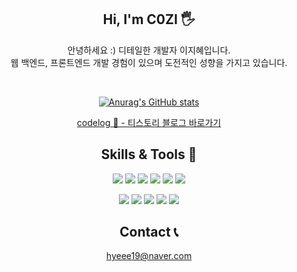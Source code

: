<div align=center>

## Hi, I'm C0ZI 🖐️
안녕하세요 :) 디테일한 개발자 이지혜입니다.</br>
웹 백엔드, 프론트엔드 개발 경험이 있으며 도전적인 성향을 가지고 있습니다.

</br>

[![Anurag's GitHub stats](https://github-readme-stats.vercel.app/api?username=c0zl&theme=dark)](https://github.com/anuraghazra/github-readme-stats)

[codelog 📒 - 티스토리 블로그 바로가기](https://codingdialee.tistory.com/)


## Skills & Tools 👀

<img src="https://img.shields.io/badge/java-007396?style=flat&logo=OpenJDK&logoColor=white"> <img src="https://img.shields.io/badge/springboot-6DB33F?style=flat&logo=springboot&logoColor=white"> 
<img src="https://img.shields.io/badge/oracle-F80000?style=flat&logo=oracle&logoColor=white"> <img src="https://img.shields.io/badge/MySQL-4479A1?style=flat&logo=MySQL&logoColor=white"> <img src="https://img.shields.io/badge/mariaDB-003545?style=flat&logo=mariaDB&logoColor=white"> <img src="https://img.shields.io/badge/apache tomcat-F8DC75?style=flat&logo=apachetomcat&logoColor=white">


<img src="https://img.shields.io/badge/Vue.js-4FC08D?style=flat&logo=vuedotjs&logoColor=white"> <img src="https://img.shields.io/badge/javascript-F7DF1E?style=flat&logo=javascript&logoColor=white"> 
<img src="https://img.shields.io/badge/HTML5-E34F26?style=flat&logo=html5&logoColor=white"> <img src="https://img.shields.io/badge/CSS3-1572B6?style=flat&logo=css3&logoColor=white"> <img src="https://img.shields.io/badge/github-181717?style=flat&logo=github&logoColor=white"> 

## Contact 📞
hyeee19@naver.com

</div>
